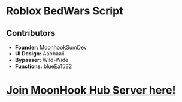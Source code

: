 # Roblox BedWars Script

## Contributors

- **Founder:** MoonhookSumDev  
- **UI Design:** Aabbaaii
- **Bypasser:** Wild-Wide  
- **Functions:** blueEa1532  

# [Join MoonHook Hub Server here!](https://discord.gg/sNsaGrNt39)
